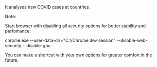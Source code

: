 It analyses new COVID cases at countries.

Note:

Start browser with disabling all security options for better stability and perfomance:

chrome.exe --user-data-dir="C://Chrome dev session" --disable-web-security --disable-gpu

You can make a shortcut with your own options for greater comfort in the future.
